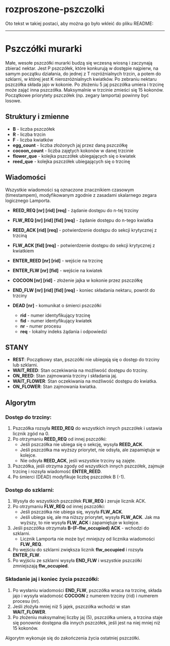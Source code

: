 # rozproszone-pszczolki

Oto tekst w takiej postaci, aby można go było wkleić do pliku README:

---

# Pszczółki murarki

Małe, wesołe pszczółki murarki budzą się wczesną wiosną i zaczynają zbierać nektar. Jest P pszczółek, które konkurują w dostępie najpierw, na samym początku działania, do jednej z T rozróżnialnych trzcin, a potem do szklarni, w której jest K nierozróżnialnych kwiatków. Po zebraniu nektaru pszczółka składa jajo w kokonie. Po złożeniu 5 jaj pszczółka umiera i trzcinę może zająć inna pszczółka. Maksymalnie w trzcinie zmieści się 15 kokonów. Początkowe priorytety pszczółek (np. zegary lamporta) powinny być losowe.

## Struktury i zmienne

- **B** - liczba pszczółek
- **R** - liczba trzcin
- **F** - liczba kwiatków
- **egg_count** - liczba złożonych jaj przez daną pszczółkę
- **cocoon_count** - liczba zajętych kokonów w danej trzcinie
- **flower_que** - kolejka pszczółek ubiegających się o kwiatek
- **reed_que** - kolejka pszczółek ubiegających się o trzcinę

## Wiadomości

Wszystkie wiadomości są oznaczone znacznikiem czasowym (timestampem), modyfikowanym zgodnie z zasadami skalarnego zegara logicznego Lamporta.

- **REED_REQ [nr] [rid] [req]** - żądanie dostępu do n-tej trzciny
- **FLW_REQ [nr] [rid] [fid] [req]** - żądanie dostępu do n-tego kwiatka
- **REED_ACK [rid] [req]** - potwierdzenie dostępu do sekcji krytycznej z trzciną
- **FLW_ACK [fid] [req]** - potwierdzenie dostępu do sekcji krytycznej z kwiatkiem
- **ENTER_REED [nr] [rid]** - wejście na trzcinę
- **ENTER_FLW [nr] [fid]** - wejście na kwiatek
- **COCOON [nr] [rid]** - złożenie jajka w kokonie przez pszczółkę
- **END_FLW [nr] [rid] [fid] [req]** - koniec składania nektaru, powrót do trzciny
- **DEAD [nr]** - komunikat o śmierci pszczółki

  - **rid** - numer identyfikujący trzcinę
  - **fid** - numer identyfikujący kwiatek
  - **nr** - numer procesu
  - **req** - lokalny indeks żądania i odpowiedzi

## STANY

- **REST**: Początkowy stan, pszczółki nie ubiegają się o dostęp do trzciny lub szklarni.
- **WAIT_REED**: Stan oczekiwania na możliwość dostępu do trzciny.
- **ON_REED**: Stan zajmowania trzciny i składania jaj.
- **WAIT_FLOWER**: Stan oczekiwania na możliwość dostępu do kwiatka.
- **ON_FLOWER**: Stan zajmowania kwiatka.

## Algorytm

### Dostęp do trzciny:

1. Pszczółka rozsyła **REED_REQ** do wszystkich innych pszczółek i ustawia licznik zgód na 0.
2. Po otrzymaniu **REED_REQ** od innej pszczółki:
   - Jeśli pszczółka nie ubiega się o sekcję, wysyła **REED_ACK**.
   - Jeśli pszczółka ma wyższy priorytet, nie odsyła, ale zapamiętuje w kolejce.
   - Nie odsyła **REED_ACK**, jeśli wszystkie trzciny są zajęte.
3. Pszczółka, jeśli otrzyma zgody od wszystkich innych pszczółek, zajmuje trzcinę i rozsyła wiadomość **ENTER_REED**.
4. Po śmierci (DEAD) modyfikuje liczbę pszczółek B (-1).

### Dostęp do szklarni:

1. Wysyła do wszystkich pszczółek **FLW_REQ** i zeruje licznik ACK.
2. Po otrzymaniu **FLW_REQ** od innej pszczółki:
   - Jeśli pszczółka nie ubiega się, wysyła **FLW_ACK**.
   - Jeśli ubiega się, ale ma niższy priorytet, wysyła **FLW_ACK**. Jak ma wyższy, to nie wysyła **FLW_ACK** i zapamiętuje w kolejce.
3. Jeśli pszczółka otrzymała **B-(F-flw_occupied) ACK** - wchodzi do szklarni.
   - Licznik Lamporta nie może być mniejszy od licznika wiadomości **FLW_REQ**.
4. Po wejściu do szklarni zwiększa licznik **flw_occupied** i rozsyła **ENTER_FLW**.
5. Po wyjściu ze szklarni wysyła **END_FLW** i wszystkie pszczółki zmniejszają **flw_occupied**.

### Składanie jaj i koniec życia pszczółki:

1. Po wysłaniu wiadomości **END_FLW**, pszczółka wraca na trzcinę, składa jajo i wysyła wiadomość **COCOON** z numerem trzciny (rid) i numerem procesu (nr).
2. Jeśli złożyła mniej niż 5 jajek, pszczółka wchodzi w stan **WAIT_FLOWER**.
3. Po złożeniu maksymalnej liczby jaj (5), pszczółka umiera, a trzcina staje się ponownie dostępna dla innych pszczółek, jeśli jest na niej mniej niż 15 kokonów.

Algorytm wykonuje się do zakończenia życia ostatniej pszczółki.
